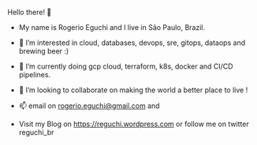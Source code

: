 Hello there! 👋 

- My name is Rogerio Eguchi and I live in São Paulo, Brazil.

- 👀 I’m interested in cloud, databases, devops, sre, gitops, dataops and brewing beer :)

- 🌱 I’m currently doing gcp cloud, terraform, k8s, docker and CI/CD pipelines.

- 💞️ I’m looking to collaborate on making the world a better place to live !

- 📫  email on rogerio.eguchi@gmail.com and

- Visit my Blog on https://reguchi.wordpress.com or follow me on twitter reguchi_br
 
<!---
reguchibr/reguchibr is a ✨ special ✨ repository because its `README.md` (this file) appears on your GitHub profile.
You can click the Preview link to take a look at your changes.
--->
